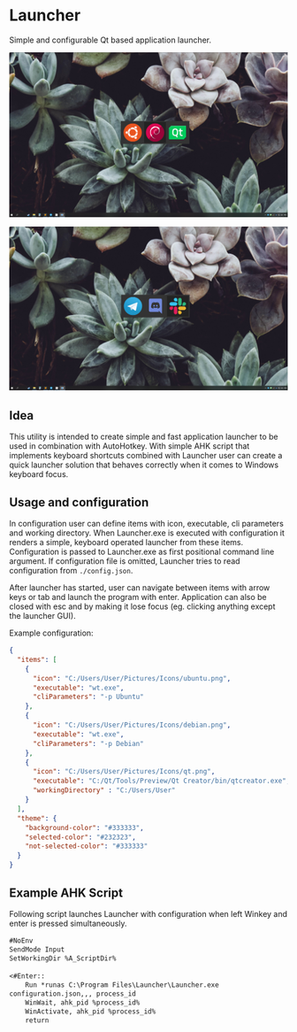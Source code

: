 # Launcher
Simple and configurable Qt based application launcher.

![](.\documentation\Launcher1.png)

![](.\documentation\Launcher2.png)

## Idea

This utility is intended to create simple and fast application launcher to be used in combination with AutoHotkey. With simple AHK script that implements keyboard shortcuts combined with Launcher user can create a quick launcher solution that behaves correctly when it comes to Windows keyboard focus. 

## Usage and configuration

In configuration user can define items with icon, executable, cli parameters and working directory. When Launcher.exe is executed with configuration it renders a simple, keyboard operated launcher from these items. Configuration is passed to Launcher.exe as first positional command line argument. If configuration file is omitted, Launcher tries to read configuration from `./config.json`. 

After launcher has started, user can navigate between items with arrow keys or tab and launch the program with enter. Application can also be closed with esc and by making it lose focus (eg. clicking anything except the launcher GUI).

Example configuration:

```json
{
  "items": [
    {
      "icon": "C:/Users/User/Pictures/Icons/ubuntu.png",
      "executable": "wt.exe",
      "cliParameters": "-p Ubuntu"
    },
    {
      "icon": "C:/Users/User/Pictures/Icons/debian.png",
      "executable": "wt.exe",
      "cliParameters": "-p Debian"
    },
    {
      "icon": "C:/Users/User/Pictures/Icons/qt.png",
      "executable": "C:/Qt/Tools/Preview/Qt Creator/bin/qtcreator.exe",
      "workingDirectory" : "C:/Users/User"
    }
  ],
  "theme": {
    "background-color": "#333333",
    "selected-color": "#232323",
    "not-selected-color": "#333333"
  }
}

```

## Example AHK Script

Following script launches Launcher with configuration when left Winkey and enter is pressed simultaneously.

```
#NoEnv
SendMode Input
SetWorkingDir %A_ScriptDir%

<#Enter::
	Run *runas C:\Program Files\Launcher\Launcher.exe configuration.json,,, process_id
	WinWait, ahk_pid %process_id%
	WinActivate, ahk_pid %process_id%
	return
```

